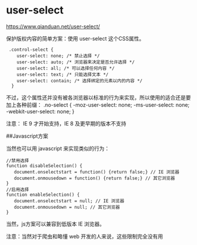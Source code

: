 # user-select
https://www.qianduan.net/user-select/

保护版权内容的简单方案：使用 user-select 这个CSS属性。
```
 .control-select {
    user-select: none; /* 禁止选择 */
    user-select: auto; /* 浏览器来决定是否允许选择 */
    user-select: all; /* 可以选择任何内容 */
    user-select: text; /* 只能选择文本 */
    user-select: contain; /* 选择绑定的元素以内的内容 */
  }
```

不过，这个属性还并没有被各浏览器以标准的行为来实现，所以使用的适合还是要加上各种前缀：
.no-select {
  -moz-user-select: none; 
  -ms-user-select: none; 
  -webkit-user-select: none; 
}


注意： IE 9 才开始支持，IE 8 及更早期的版本不支持

##Javascript方案

当然也可以用 javascript 来实现类似的行为：
```
//禁用选择
function disableSelection() {  
   document.onselectstart = function() {return false;} // IE 浏览器
   document.onmousedown = function() {return false;} // 其它浏览器
}
//启用选择
function enableSelection() {  
   document.onselectstart = null; // IE 浏览器
   document.onmousedown = null; // 其它浏览器
}
```

当然，js方案可以兼容到低版本 IE 浏览器。

注意：当然对于爬虫和略懂 web 开发的人来说，这些限制完全没有用

